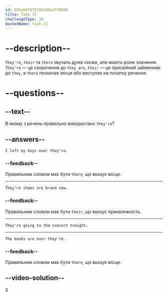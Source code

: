 ```yaml
---
id: 656ab6f67515b149a377009d
title: Task 72
challengeType: 19
dashedName: task-72
---
```


# --description--

`They're`, `their` та `there` звучать дуже схоже, але мають різне значення. `They're` — це скорочення до `they are`, `their` — це присвійний займенник до `they`, а `there` позначає місце або виступає на початку речення.

# --questions--

## --text--

В якому з речень правильно використано `they're`?

## --answers--

`I left my keys over they're.`

### --feedback--

Правильним словом має бути `there`, що вказує місце.

---

`They're shoes are brand new.`

### --feedback--

Правильним словом має бути `their`, що вказує приналежність.

---

`They're going to the concert tonight.`

---

`The books are over they're.`

### --feedback--

Правильним словом має бути `there`, що вказує місце.

## --video-solution--

3
